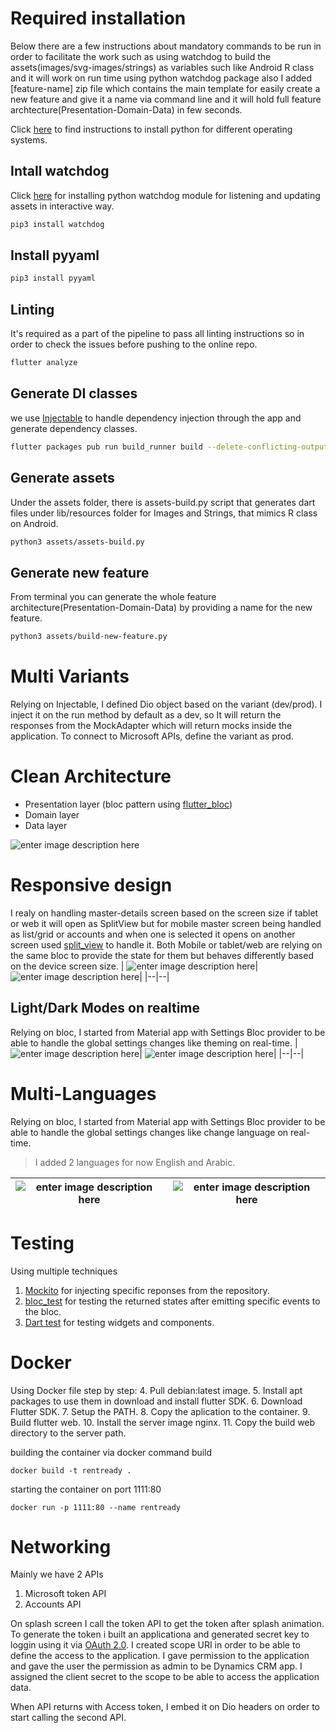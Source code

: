 


# Required installation
Below there are a few instructions about mandatory commands to be run in order to facilitate the work such as using watchdog to build the assets(images/svg-images/strings) as variables such like Android R class and it will work on run time using python watchdog package also I added [feature-name] zip file which contains the main template for easily create a new feature and give it a name via command line and it will hold full feature archtecture(Presentation-Domain-Data) in few seconds.

Click [here](https://realpython.com/installing-python/) to find instructions to install python for different operating systems.
## Intall watchdog
Click [here](https://pypi.org/project/watchdog/) for installing python watchdog module for listening and updating assets in interactive way.
 ```bash
 pip3 install watchdog
 ```
## Install pyyaml
 ```bash
 pip3 install pyyaml
 ```
## Linting
It's required as a part of the pipeline to pass all linting instructions so in order to check the issues before pushing to the online repo.
```bash
flutter analyze
```
## Generate DI classes
we use [Injectable](https://pub.dev/packages/injectable) to handle dependency injection through the app and generate dependency classes.

```bash
flutter packages pub run build_runner build --delete-conflicting-outputs
```
## Generate assets
Under the assets folder, there is assets-build.py script that generates dart files under lib/resources folder for Images and Strings, that mimics R class on Android.

```bash
python3 assets/assets-build.py
```
## Generate new feature
From terminal you can generate the whole feature architecture(Presentation-Domain-Data) by providing a name for the new feature.

```bash
python3 assets/build-new-feature.py
```
# Multi Variants
Relying on Injectable, I defined Dio object based on the variant (dev/prod).
I inject it on the run method by default as a dev, so It will return the responses from the MockAdapter which will return mocks inside the application.
To connect to Microsoft APIs, define the variant as prod.
# Clean Architecture 

 - Presentation layer (bloc pattern using [flutter_bloc](https://pub.dev/packages/flutter_bloc))
 - Domain layer
 - Data layer
 
 ![enter image description here](https://github.com/melsheikh92/rent_ready_app/blob/master/ReadMeAssets/feature.png?raw=true)
 # Responsive design
I realy on handling master-details screen based on the screen size if tablet or web it will open as SplitView but for mobile master screen being handled as list/grid or accounts and when one is selected it opens on another screen used [split_view](https://pub.dev/packages/split_view) to handle it.
Both Mobile or tablet/web are relying on the same bloc to provide the state for them but behaves differently based on the device screen size.
|  ![enter image description here](https://github.com/melsheikh92/rent_ready_app/blob/master/ReadMeAssets/mobile.png?raw=true)|  ![enter image description here](https://github.com/melsheikh92/rent_ready_app/blob/master/ReadMeAssets/web_tablet.png?raw=true)|
|--|--|

## Light/Dark Modes on realtime
Relying on bloc, I started from Material app with Settings Bloc provider to be able to handle the global settings changes like theming on real-time.
|  ![enter image description here](https://github.com/melsheikh92/rent_ready_app/blob/master/ReadMeAssets/mobile_light.png?raw=true)|  ![enter image description here](https://github.com/melsheikh92/rent_ready_app/blob/master/ReadMeAssets/mobile_dark.png?raw=true)|
|--|--|

# Multi-Languages
Relying on bloc, I started from Material app with Settings Bloc provider to be able to handle the global settings changes like change language on real-time.

> I added 2 languages for now English and Arabic.

|  ![enter image description here](https://github.com/melsheikh92/rent_ready_app/blob/master/ReadMeAssets/mobile_light.png?raw=true)|  ![enter image description here](https://github.com/melsheikh92/rent_ready_app/blob/master/ReadMeAssets/mobile_ar.png?raw=true)|
|--|--|

# Testing

Using multiple techniques
 1. [Mockito](https://pub.dev/packages/mockito) for injecting specific reponses from the repository.
 2. [bloc_test](https://pub.dev/packages/bloc_test) for testing the returned states after emitting specific events to the bloc.
 3. [Dart test](https://pub.dev/packages/test) for testing widgets and components.
 
 # Docker 
Using Docker file step by step:
 4. Pull debian:latest image.
 5. Install apt packages to use them in download and install flutter SDK.
 6. Download Flutter SDK.
 7. Setup the PATH.
 8. Copy the aplication to the container.
 9. Build flutter web.
 10. Install the server image nginx.
 11. Copy the build web directory to the server path.
 
 
building the container via docker command build

    docker build -t rentready .
starting the container on port 1111:80

    docker run -p 1111:80 --name rentready
# Networking
Mainly we have 2 APIs 

 1. Microsoft token API
 2. Accounts API
 
 On splash screen I call the token API to get the token after splash animation.
To generate the token i built an applicationa and generated secret key to loggin using it via [OAuth 2.0](https://docs.microsoft.com/en-us/azure/active-directory/develop/v2-oauth2-auth-code-flow).
I created scope URI in order to be able to define the access to the application.
I gave permission to the application and gave the user the permission as admin to be Dynamics CRM app.
I assigned the client secret to the scope to be able to access the application data.

When API returns with Access token, I embed it on Dio headers on order to start calling the second API.

